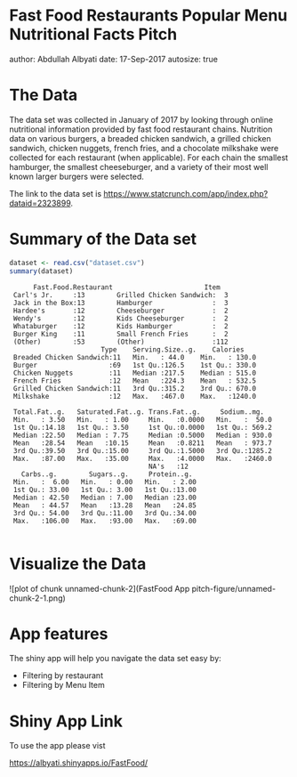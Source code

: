Fast Food Restaurants Popular Menu Nutritional Facts Pitch
========================================================
author: Abdullah Albyati
date: 17-Sep-2017
autosize: true

The Data
========================================================

The data set was collected in January of 2017 by looking through online nutritional information provided by fast food restaurant chains. Nutrition data on various burgers, a breaded chicken sandwich, a grilled chicken sandwich, chicken nuggets, french fries, and a chocolate milkshake were collected for each restaurant (when applicable). For each chain the smallest hamburger, the smallest cheeseburger, and a variety of their most well known larger burgers were selected.

The link to the data set is <https://www.statcrunch.com/app/index.php?dataid=2323899>.

Summary of the Data set
========================================================


```r
dataset <- read.csv("dataset.csv")
summary(dataset)
```

```
      Fast.Food.Restaurant                       Item    
 Carl's Jr.     :13        Grilled Chicken Sandwich:  3  
 Jack in the Box:13        Hamburger               :  3  
 Hardee's       :12        Cheeseburger            :  2  
 Wendy's        :12        Kids Cheeseburger       :  2  
 Whataburger    :12        Kids Hamburger          :  2  
 Burger King    :11        Small French Fries      :  2  
 (Other)        :53        (Other)                 :112  
                       Type    Serving.Size..g.    Calories     
 Breaded Chicken Sandwich:11   Min.   : 44.0    Min.   : 130.0  
 Burger                  :69   1st Qu.:126.5    1st Qu.: 330.0  
 Chicken Nuggets         :11   Median :217.5    Median : 515.0  
 French Fries            :12   Mean   :224.3    Mean   : 532.5  
 Grilled Chicken Sandwich:11   3rd Qu.:315.2    3rd Qu.: 670.0  
 Milkshake               :12   Max.   :467.0    Max.   :1240.0  
                                                                
 Total.Fat..g.   Saturated.Fat..g. Trans.Fat..g.     Sodium..mg.    
 Min.   : 3.50   Min.   : 1.00     Min.   :0.0000   Min.   :  50.0  
 1st Qu.:14.18   1st Qu.: 3.50     1st Qu.:0.0000   1st Qu.: 569.2  
 Median :22.50   Median : 7.75     Median :0.5000   Median : 930.0  
 Mean   :28.54   Mean   :10.15     Mean   :0.8211   Mean   : 973.7  
 3rd Qu.:39.50   3rd Qu.:15.00     3rd Qu.:1.5000   3rd Qu.:1285.2  
 Max.   :87.00   Max.   :35.00     Max.   :4.0000   Max.   :2460.0  
                                   NA's   :12                       
   Carbs..g.        Sugars..g.     Protein..g.   
 Min.   :  6.00   Min.   : 0.00   Min.   : 2.00  
 1st Qu.: 33.00   1st Qu.: 3.00   1st Qu.:13.00  
 Median : 42.50   Median : 7.00   Median :23.00  
 Mean   : 44.57   Mean   :13.28   Mean   :24.85  
 3rd Qu.: 54.00   3rd Qu.:11.00   3rd Qu.:34.00  
 Max.   :106.00   Max.   :93.00   Max.   :69.00  
                                                 
```


Visualize the Data
========================================================
![plot of chunk unnamed-chunk-2](FastFood App pitch-figure/unnamed-chunk-2-1.png)


App features 
========================================================
The shiny app will help you navigate the data set easy by:
- Filtering by restaurant
- Filtering by Menu Item

Shiny App Link
========================================================
To use the app please vist

<https://albyati.shinyapps.io/FastFood/>



